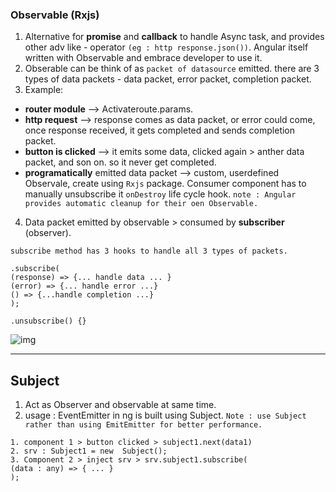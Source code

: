 ### Observable (Rxjs)
1. Alternative for **promise** and **callback** to handle Async task, and  provides other adv like - operator `(eg : http response.json())`. Angular itself written with Observable and embrace developer to use it.
2. Obserable can be think of as `packet of datasource` emitted. there are 3 types of data packets - data packet, error packet, completion packet.
3. Example:
- **router module** --> Activateroute.params.
- **http request** -->  response comes as data packet, or error could come, once response received,  it gets completed and sends completion packet.
- **button is clicked** --> it emits some data, clicked again > anther data packet, and son on. so it never get completed.
- **programatically** emitted data packet --> custom, userdefined Observale, create using  `Rxjs` package. Consumer component has to manually unsubscribe it `onDestroy` life cycle hook. 
 `note : Angular provides automatic cleanup for their oen Observable.` 

4. Data packet emitted by observable > consumed by **subscriber** (observer).
```
subscribe method has 3 hooks to handle all 3 types of packets.

.subscribe(
(response) => {... handle data ... }
(error) => {... handle error ...}
() => {...handle completion ...}
);

.unsubscribe() {}
```
![img](https://github.com/lekhrajdinkar/NG6/tree/master/notes/assets/obsrv1.png)
***

## Subject
1. Act as Observer and observable at same time.
2. usage : EventEmitter in ng is built using Subject. `Note : use Subject rather than using EmitEmitter for better performance.`
```
1. component 1 > button clicked > subject1.next(data1)
2. srv : Subject1 = new  Subject();
3. Component 2 > inject srv > srv.subject1.subscribe(
(data : any) => { ... }
);
```
